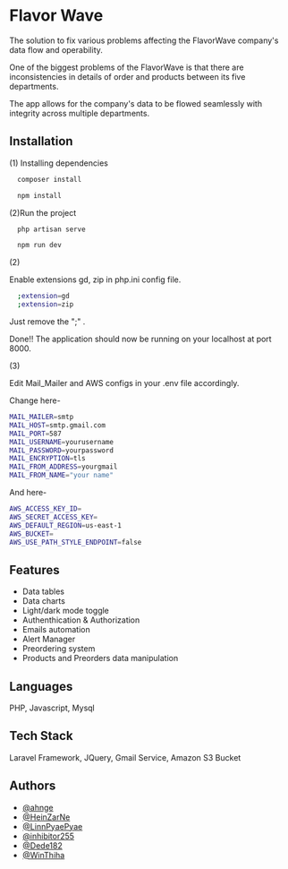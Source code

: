 
# Flavor Wave

The solution to fix various problems affecting the FlavorWave company's data flow and operability.

One of the biggest problems of the FlavorWave is that there are inconsistencies in details of order and products between its five departments.

The app allows for the company's data to be flowed seamlessly with integrity across multiple departments.


## Installation


(1) Installing dependencies


```bash
  composer install
```

```bash
  npm install
```
(2)Run the project

```bash
  php artisan serve
```
```bash
  npm run dev
```

(2)

Enable extensions gd, zip in php.ini config file.

```bash
  ;extension=gd
  ;extension=zip
```
Just remove the ";" .

Done!! The application should now be running on your localhost at port 8000.

(3)

Edit Mail_Mailer and AWS configs in your .env file accordingly.

Change here-

```bash
MAIL_MAILER=smtp
MAIL_HOST=smtp.gmail.com
MAIL_PORT=587
MAIL_USERNAME=yourusername
MAIL_PASSWORD=yourpassword
MAIL_ENCRYPTION=tls
MAIL_FROM_ADDRESS=yourgmail
MAIL_FROM_NAME="your name"
```

And here-


```bash
AWS_ACCESS_KEY_ID=
AWS_SECRET_ACCESS_KEY=
AWS_DEFAULT_REGION=us-east-1
AWS_BUCKET=
AWS_USE_PATH_STYLE_ENDPOINT=false
```
    
## Features

- Data tables
- Data charts
- Light/dark mode toggle
- Authenthication & Authorization
- Emails automation
- Alert Manager
- Preordering system
- Products and Preorders data manipulation


## Languages

PHP, Javascript, Mysql

## Tech Stack

Laravel Framework, JQuery, Gmail Service, Amazon S3 Bucket

## Authors

- [@ahnge](https://github.com/ahnge)
- [@HeinZarNe](https://github.com/HeinZarNe)
- [@LinnPyaePyae](https://github.com/LinnPyaePyae)
- [@inhibitor255](https://github.com/inhibitor255)
- [@Dede182](https://github.com/Dede182)
- [@WinThiha](https://github.com/WinThiha)
